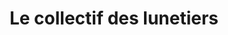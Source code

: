 ---
title: "Le collectif des lunetiers"
url: /pelissanne/le-collectif-des-lunetiers/
shop: opticien
---